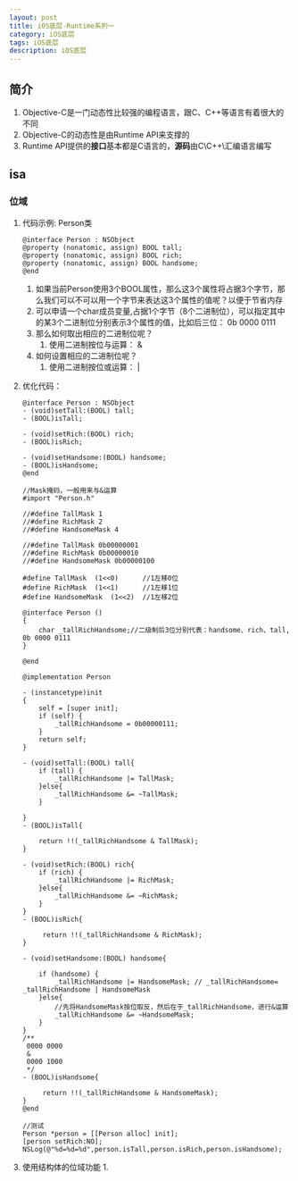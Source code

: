 ```yaml
---
layout: post
title: iOS底层-Runtime系列一
category: iOS底层
tags: iOS底层
description: iOS底层
--- 
```


## 简介
1. Objective-C是一门动态性比较强的编程语言，跟C、C++等语言有着很大的不同
2. Objective-C的动态性是由Runtime API来支撑的
3. Runtime API提供的**接口**基本都是C语言的，**源码**由C\C++\汇编语言编写

## isa

### 位域
1. 代码示例: Person类
    
    ```
    @interface Person : NSObject
    @property (nonatomic, assign) BOOL tall;
    @property (nonatomic, assign) BOOL rich;
    @property (nonatomic, assign) BOOL handsome;
    @end
    ```
    
    1. 如果当前Person使用3个BOOL属性，那么这3个属性将占据3个字节，那么我们可以不可以用一个字节来表达这3个属性的值呢？以便于节省内存
    2. 可以申请一个char成员变量,占据1个字节（8个二进制位），可以指定其中的某3个二进制位分别表示3个属性的值，比如后三位： 0b 0000 0111
    3. 那么如何取出相应的二进制位呢？
        1. 使用二进制按位与运算： &
    4. 如何设置相应的二进制位呢？
        1. 使用二进制按位或运算： | 
2. 优化代码：
    
    ```
    @interface Person : NSObject
    - (void)setTall:(BOOL) tall;
    - (BOOL)isTall;
    
    - (void)setRich:(BOOL) rich;
    - (BOOL)isRich;
    
    - (void)setHandsome:(BOOL) handsome;
    - (BOOL)isHandsome;
    @end
    
    //Mask掩码，一般用来与&运算
    #import "Person.h" 
    
    //#define TallMask 1
    //#define RichMask 2
    //#define HandsomeMask 4
    
    //#define TallMask 0b00000001
    //#define RichMask 0b00000010
    //#define HandsomeMask 0b00000100
    
    #define TallMask  (1<<0)      //1左移0位
    #define RichMask  (1<<1)      //1左移1位
    #define HandsomeMask  (1<<2)  //1左移2位
    
    @interface Person ()
    {
        char _tallRichHandsome;//二级制后3位分别代表：handsome、rich、tall, 0b 0000 0111
    }
    
    @end
    
    @implementation Person
    
    - (instancetype)init
    {
        self = [super init];
        if (self) {
            _tallRichHandsome = 0b00000111;
        }
        return self;
    }
    
    - (void)setTall:(BOOL) tall{
        if (tall) {
            _tallRichHandsome |= TallMask;
        }else{
            _tallRichHandsome &= ~TallMask;
        }
        
    }
    - (BOOL)isTall{
        
        return !!(_tallRichHandsome & TallMask);
    }
    
    - (void)setRich:(BOOL) rich{
        if (rich) {
            _tallRichHandsome |= RichMask;
        }else{
            _tallRichHandsome &= ~RichMask;
        }
    }
    - (BOOL)isRich{
        
         return !!(_tallRichHandsome & RichMask);
    }
    
    - (void)setHandsome:(BOOL) handsome{
        
        if (handsome) {
            _tallRichHandsome |= HandsomeMask; // _tallRichHandsome= _tallRichHandsome | HandsomeMask
        }else{
            //先将HandsomeMask按位取反，然后在于_tallRichHandsome，进行&运算
            _tallRichHandsome &= ~HandsomeMask;
        }
    }
    /**
     0000 0000
     &
     0000 1000
     */
    - (BOOL)isHandsome{
        
         return !!(_tallRichHandsome & HandsomeMask);
    }
    @end
    
    //测试
    Person *person = [[Person alloc] init];
    [person setRich:NO];
    NSLog(@"%d=%d=%d",person.isTall,person.isRich,person.isHandsome);
    ```
3. 使用结构体的位域功能
    1. 


